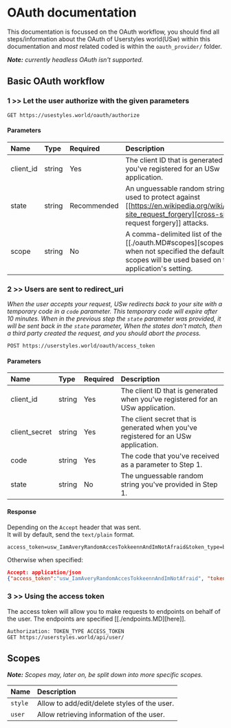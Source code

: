 # OAuth documentation

This documentation is focussed on the OAuth workflow, you should find all steps/information about the OAuth of Userstyles world(USw)
within this documentation and _most_ related coded is within the `oauth_provider/` folder.

_**Note:** currently headless OAuth isn't supported._

## Basic OAuth workflow

### 1 >> Let the user authorize with the given parameters  
```
GET https://usestyles.world/oauth/authorize
```

#### Parameters

| Name |  Type | Required | Description |
| :--- | :--- | :--- | :--- |
| client_id | string | Yes | The client ID that is generated when you've registered for an USw application. |
| state | string | Recommended | An unguessable random string. It is used to protect against [[https://en.wikipedia.org/wiki/Cross-site_request_forgery][cross-site request forgery]] attacks. |
| scope | string | No | A comma-delimited list of the [[./oauth.MD#scopes][scopes]], when not specified the default scopes will be used based on the application's setting. |


### 2 >> Users are sent to redirect_uri  

_When the user accepts your request, USw redirects back to your site with a temporary code in a `code` parameter. This temporary code will expire after 10 minutes. When in the previous step the `state` parameter was provided, it will be sent back in the `state` parameter, When the states don't match, then a third party created the request, and you should abort the process._

```
POST https://userstyles.world/oauth/access_token
```

#### Parameters

| Name |  Type | Required | Description |
| :--- | :--- | :--- | :--- |
| client_id | string | Yes | The client ID that is generated when you've registered for an USw application. |
| client_secret | string | Yes | The client secret that is generated when you've registered for an USw application. |
| code | string | Yes | The code that you've received as a parameter to Step 1. |
| state | string | No | The unguessable random string you've provided in Step 1. |


#### Response

Depending on the `Accept` header that was sent.  
It will by default, send the `text/plain` format.

```
access_token=usw_IamAveryRandomAccesTokkeennAndImNotAfraid&token_type=bearer
```

Otherwise when specified:
```json
Accept: application/json
{"access_token":"usw_IamAveryRandomAccesTokkeennAndImNotAfraid", "token_type":"bearer"}
```

### 3 >> Using the access token

The access token will allow you to make requests to endpoints on behalf of the user.
The endpoints are specified [[./endpoints.MD][here]].

```
Authorization: TOKEN_TYPE ACCESS_TOKEN
GET https://userstyles.world/api/user/
```

## Scopes

_**Note:** Scopes may, later on, be split down into more specific scopes._

| Name | Description |
| :--- | :--- |
| `style` | Allow to add/edit/delete styles of the user. |
| `user` | Allow retrieving information of the user. |
